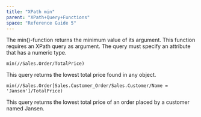 ```yaml
---
title: "XPath min"
parent: "XPath+Query+Functions"
space: "Reference Guide 5"
---
```



The min()-function returns the minimum value of its argument.
This function requires an XPath query as argument. The query must specify an attribute that has a numeric type.

```
min(//Sales.Order/TotalPrice)

```

This query returns the lowest total price found in any object.

```
min(//Sales.Order[Sales.Customer_Order/Sales.Customer/Name = 'Jansen']/TotalPrice)

```

This query returns the lowest total price of an order placed by a customer named Jansen.
